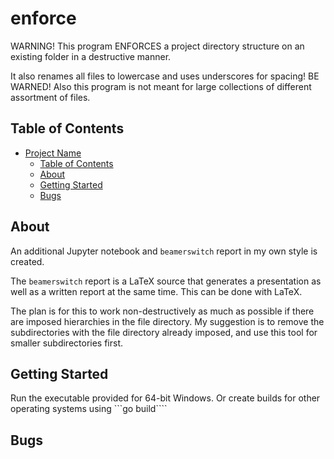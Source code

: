 # enforce

WARNING! This program ENFORCES a project directory structure on an existing folder
in a destructive manner.

It also renames all files to lowercase and uses underscores for spacing!
BE WARNED! Also this program is not meant for large collections of different
assortment of files.

## Table of Contents

- [Project Name](#project-name)
  - [Table of Contents](#table-of-contents)
  - [About](#about)
  - [Getting Started](#getting-started)
  - [Bugs](#bugs)

## About



An additional Jupyter notebook
and ```beamerswitch``` report
in my own style is created.

The ```beamerswitch``` report
is a LaTeX source that generates
a presentation as well as a 
written report at the same time.
This can be done with LaTeX.

The plan is for this to work non-destructively as much as possible if there
are imposed hierarchies in the file directory. My suggestion
is to remove the subdirectories with the file directory already imposed,
and use this tool for smaller subdirectories first.

## Getting Started

Run the executable provided for 64-bit Windows. Or create builds
for other operating systems using ```go build````

## Bugs

